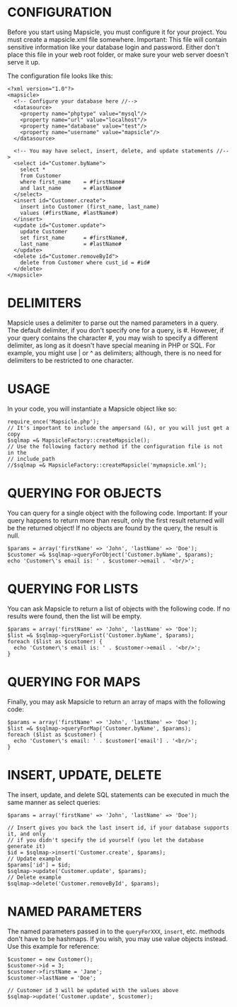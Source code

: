 CONFIGURATION
=============
Before you start using Mapsicle, you must configure it for your project.  You must
create a mapsicle.xml file somewhere.  Important: This file will contain sensitive
information like your database login and password.  Either don't place this file in
your web root folder, or make sure your web server doesn't serve it up.

The configuration file looks like this:

    <?xml version="1.0"?>
    <mapsicle>
      <!-- Configure your database here //-->
      <datasource>
        <property name="phptype" value="mysql"/>
        <property name="url" value="localhost"/>
        <property name="database" value="test"/>
        <property name="username" value="mapsicle"/>
      </datasource>

      <!-- You may have select, insert, delete, and update statements //-->
      <select id="Customer.byName">
        select *
        from Customer
        where first_name    = #firstName#
        and last_name       = #lastName#
      </select>
      <insert id="Customer.create">
        insert into Customer (first_name, last_name)
        values (#firstName, #lastName#)
      </insert>
      <update id="Customer.update">
        update Customer
        set first_name      = #firstName#,
        last_name           = #lastName#
      </update>
      <delete id="Customer.removeById">
        delete from Customer where cust_id = #id#
      </delete>
    </mapsicle>

DELIMITERS
==========
Mapsicle uses a delimiter to parse out the named parameters in a query.  The default
delimiter, if you don't specify one for a query,  is #.  However, if your query
contains the character #, you may wish to specify a different delimiter, as long as
it doesn't have special meaning in PHP or SQL.  For example, you might use | or ^ as
delimiters; although, there is no need for delimiters to be restricted to one
character.

USAGE
=====
In your code, you will instantiate a Mapsicle object like so:

    require_once('Mapsicle.php');
    // It's important to include the ampersand (&), or you will just get a copy
    $sqlmap =& MapsicleFactory::createMapsicle();
    // Use the following factory method if the configuration file is not in the
    // include_path
    //$sqlmap =& MapsicleFactory::createMapsicle('mymapsicle.xml');

QUERYING FOR OBJECTS
====================
You can query for a single object with the following code.  Important: If your query
happens to return more than result, only the first result returned will be the
returned object!  If no objects are found by the query, the result is null.

    $params = array('firstName' => 'John', 'lastName' => 'Doe');
    $customer =& $sqlmap->queryForObject('Customer.byName', $params);
    echo 'Customer\'s email is: ' . $customer->email . '<br/>';

QUERYING FOR LISTS
==================
You can ask Mapsicle to return a list of objects with the following code.  If no
results were found, then the list will be empty.

    $params = array('firstName' => 'John', 'lastName' => 'Doe');
    $list =& $sqlmap->queryForList('Customer.byName', $params);
    foreach ($list as $customer) {
      echo 'Customer\'s email is: ' . $customer->email . '<br/>';
    }

QUERYING FOR MAPS
=================
Finally, you may ask Mapsicle to return an array of maps with the following code:

    $params = array('firstName' => 'John', 'lastName' => 'Doe');
    $list =& $sqlmap->queryForMap('Customer.byName', $params);
    foreach ($list as $customer) {
      echo 'Customer\'s email: ' . $customer['email'] . '<br/>';
    }

INSERT, UPDATE, DELETE
======================
The insert, update, and delete SQL statements can be executed in much the same manner
as select queries:

    $params = array('firstName' => 'John', 'lastName' => 'Doe');

    // Insert gives you back the last insert id, if your database supports it, and only
    // if you didn't specify the id yourself (you let the database generate it)
    $id = $sqlmap->insert('Customer.create', $params);
    // Update example
    $params['id'] = $id;
    $sqlmap->update('Customer.update', $params);
    // Delete example
    $sqlmap->delete('Customer.removeById', $params);

NAMED PARAMETERS
================
The named parameters passed in to the `queryForXXX`, `insert`, etc. methods don't
have to be hashmaps.  If you wish, you may use value objects instead.  Use this
example for reference:

    $customer = new Customer();
    $customer->id = 3;
    $customer->firstName = 'Jane';
    $customer->lastName = 'Doe';

    // Customer id 3 will be updated with the values above
    $sqlmap->update('Customer.update', $customer);
